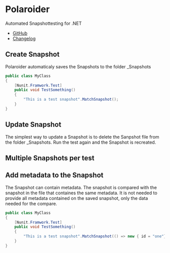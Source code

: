 # Polaroider

Automated Snapshottesting for .NET

- [GitHub](https://github.com/WickedFlame/Polaroider)
- [Changelog](changelog)

## Create Snapshot
Polaroider automaticaly saves the Snapshots to the folder _Snapshots
```csharp
public class MyClass
{
    [Nunit.Framwork.Test]
    public void TestSomething()
    {
        "This is a test snapshot".MatchSnapshot();
    }
}
```

## Update Snapshot
The simplest way to update a Snapshot is to delete the Sanpshot file from the folder _Snapshots. Run the test again and the Snapshot is recreated.

## Multiple Snapshots per test

## Add metadata to the Snapshot
The Snapshot can contain metadata.
The snapshot is compared with the snapshot in the file that containes the same metadata. It is not needed to provide all metadata contained on the saved snapshot, only the data needed for the compare.
```csharp
public class MyClass
{
    [Nunit.Framwork.Test]
    public void TestSomething()
    {
        "This is a test snapshot".MatchSnapshot(() => new { id = "one"});
    }
}
```

